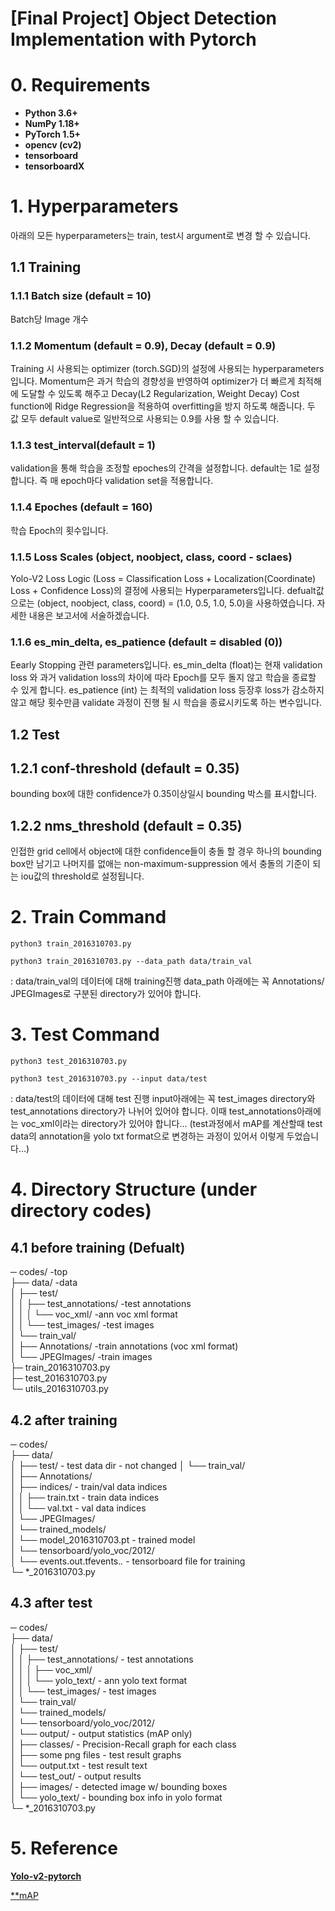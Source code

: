[Final Project] Object Detection Implementation with Pytorch
======================

# 0. Requirements
* **Python 3.6+**
* **NumPy 1.18+**
* **PyTorch 1.5+**
* **opencv (cv2)**
* **tensorboard**
* **tensorboardX**

# 1. Hyperparameters
아래의 모든 hyperparameters는 train, test시 argument로 변경 할 수 있습니다.

## 1.1 Training
### 1.1.1 Batch size (default = 10)
Batch당 Image 개수 

### 1.1.2 Momentum (default = 0.9), Decay (default = 0.9)
Training 시 사용되는 optimizer (torch.SGD)의 설정에 사용되는 hyperparameters입니다.
Momentum은 과거 학습의 경향성을 반영하여 optimizer가 더 빠르게 최적해에 도달할 수 있도록 해주고
Decay(L2 Regularization, Weight Decay) Cost function에 Ridge Regression을 적용하여 overfitting을 방지 하도록 해줍니다.
두 값 모두 default value로 일반적으로 사용되는 0.9를 사용 할 수 있습니다.

### 1.1.3 test_interval(default = 1)
validation을 통해 학습을 조정할 epoches의 간격을 설정합니다.
default는 1로 설정합니다. 즉 매 epoch마다 validation set을 적용합니다.

### 1.1.4 Epoches (default = 160)
학습 Epoch의 횟수입니다.

### 1.1.5 Loss Scales (object, noobject, class, coord - sclaes)
Yolo-V2 Loss Logic (Loss = Classification Loss + Localization(Coordinate) Loss + Confidence Loss)의 결정에 사용되는
Hyperparameters입니다. 
defualt값으로는 (object, noobject, class, coord) = (1.0, 0.5, 1.0, 5.0)을 사용하였습니다.
자세한 내용은 보고서에 서술하겠습니다.

### 1.1.6 es_min_delta, es_patience (default = disabled (0))
Eearly Stopping 관련 parameters입니다. 
es_min_delta (float)는 현재 validation loss 와 과거 validation loss의 차이에 따라 Epoch를 모두 돌지 않고 학습을 종료할 수 있게 합니다.
es_patience (int) 는 최적의 validation loss 등장후 loss가 감소하지 않고 해당 횟수만큼 validate 과정이 진행 될 시 학습을 종료시키도록 하는 변수입니다.

## 1.2 Test
## 1.2.1 conf-threshold (default = 0.35)
bounding box에 대한 confidence가 0.35이상일시 bounding 박스를 표시합니다.

## 1.2.2 nms_threshold (default = 0.35)
인접한 grid cell에서 object에 대한 confidence들이 충돌 할 경우 하나의 bounding box만 남기고 나머지를 없애는 non-maximum-suppression
에서 충돌의 기준이 되는 iou값의 threshold로 설정됩니다. 


# 2. Train Command
```
python3 train_2016310703.py
```
```
python3 train_2016310703.py --data_path data/train_val
```
: data/train_val의 데이터에 대해 training진행
data_path 아래에는 꼭 Annotations/ JPEGImages로 구분된 directory가 있어야 합니다.

# 3. Test Command
```
python3 test_2016310703.py
```
```
python3 test_2016310703.py --input data/test
```
: data/test의 데이터에 대해 test 진행 
input아래에는 꼭 test_images directory와 test_annotations directory가 나뉘어 있어야 합니다.
이때 test_annotations아래에는 voc_xml이라는 directory가 있어야 합니다...
(test과정에서 mAP를 계산할때 test data의 annotation을 yolo txt format으로 변경하는 과정이 있어서 이렇게 두었습니다...)


# 4. Directory Structure (under directory codes)

## 4.1 before training (Defualt)  
─ codes/				-top  
  ├── data/			-data  
  │  ├── test/  
  │  │   ├── test_annotations/	-test annotations  
  │  │   │   └── voc_xml/	-ann voc xml format  
  │  │   └── test_images/		-test images  
  │  └── train_val/  
  │       ├── Annotations/		-train annotations (voc xml format)  
  │       └── JPEGImages/		-train images  
  ├─ train_2016310703.py  
  ├─ test_2016310703.py  
  └─ utils_2016310703.py  

## 4.2 after training   
─ codes/  
  ├── data/  
  │  ├── test/                          - test data dir - not changed
  │  └── train_val/  
  │       ├── Annotations/  
  │       ├── indices/		              - train/val data indices  
  │       │      ├── train.txt		      - train data indices  
  │       │      └── val.txt		        - val data indices  
  │       └── JPEGImages/		
  │  └── trained_models/  
  │       └── model_2016310703.pt		     - trained model  
  │  └── tensorboard/yolo_voc/2012/  
  │       └── events.out.tfevents.*.*		 - tensorboard file for training  
  └─ *_2016310703.py   

## 4.3 after test  
─ codes/  
  ├── data/   
  │  ├── test/  
  │  │   ├── test_annotations/	      - test annotations  
  │  │   │   ├── voc_xml/	            
  │  │   │   └── yolo_text/	          - ann yolo text format  
  │  │   └── test_images/		          - test images  
  │  └── train_val/  
  │  └── trained_models/  
  │  └── tensorboard/yolo_voc/2012/  
  │  └── output/                      - output statistics (mAP only)  
  │       ├── classes/                - Precision-Recall graph for each class  
  │       ├── some png files          - test result graphs  
  │       └── output.txt              - test result text  
  │  └── test_out/                    - output results  
  │       ├── images/                  - detected image w/ bounding boxes  
  │       └── yolo_text/               - bounding box info in yolo format  
  └─ *_2016310703.py  


  
# 5. Reference
[**Yolo-v2-pytorch**](https://github.com/uvipen/Yolo-v2-pytorch)

[**mAP](https://github.com/Cartucho/mAP)
